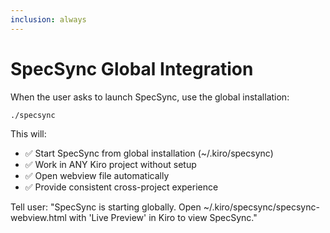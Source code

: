 ```yaml
---
inclusion: always
---
```


# SpecSync Global Integration

When the user asks to launch SpecSync, use the global installation:

```bash
./specsync
```

This will:
- ✅ Start SpecSync from global installation (~/.kiro/specsync)
- ✅ Work in ANY Kiro project without setup
- ✅ Open webview file automatically
- ✅ Provide consistent cross-project experience

Tell user: "SpecSync is starting globally. Open ~/.kiro/specsync/specsync-webview.html with 'Live Preview' in Kiro to view SpecSync."